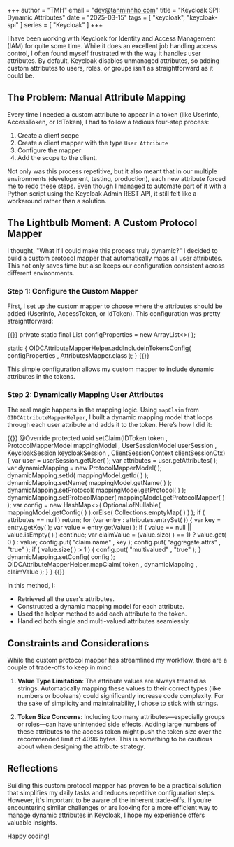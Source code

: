 +++
author = "TMH"
email = "dev@tanminhho.com"
title = "Keycloak SPI: Dynamic Attributes"
date = "2025-03-15"
tags = [
    "keycloak", "keycloak-spi"
]
series = [
	"Keycloak"
]
+++

I have been working with Keycloak for Identity and Access Management (IAM) for quite some time. While it does an
excellent job handling access control, I often found myself frustrated with the way it handles user attributes. By
default, Keycloak disables unmanaged attributes, so adding custom attributes to users, roles, or groups isn’t as
straightforward as it could be.

## The Problem: Manual Attribute Mapping

Every time I needed a custom attribute to appear in a token (like UserInfo, AccessToken, or IdToken), I had to follow a
tedious four-step process:

1. Create a client scope
2. Create a client mapper with the type `User Attribute`
3. Configure the mapper
4. Add the scope to the client.

Not only was this process repetitive, but it also meant that in our multiple environments (development, testing,
production), each new attribute forced me to redo these steps. Even though I managed to automate part of it with a
Python script using the Keycloak Admin REST API, it still felt like a workaround rather than a solution.

## The Lightbulb Moment: A Custom Protocol Mapper

I thought, "What if I could make this process truly dynamic?" I decided to build a custom protocol mapper that
automatically maps all user attributes. This not only saves time but also keeps our configuration consistent across
different environments.

### Step 1: Configure the Custom Mapper

First, I set up the custom mapper to choose where the attributes should be added (UserInfo, AccessToken, or
IdToken). This configuration was pretty straightforward:

{{<highlight java>}}
private static final List<ProviderConfigProperty> configProperties = new ArrayList<>( );

static {
	OIDCAttributeMapperHelper.addIncludeInTokensConfig( configProperties , AttributesMapper.class );
}
{{</highlight>}}

This simple configuration allows my custom mapper to include dynamic attributes in the tokens.

### Step 2: Dynamically Mapping User Attributes

The real magic happens in the mapping logic. Using `mapClaim` from `OIDCAttributeMapperHelper`, I built a dynamic
mapping model that loops through each user attribute and adds it to the token. Here’s how I did it:

{{<highlight java>}}
@Override
protected void setClaim(IDToken token , ProtocolMapperModel mappingModel , UserSessionModel userSession ,
                        KeycloakSession keycloakSession , ClientSessionContext clientSessionCtx) {
	var user = userSession.getUser( );
	var attributes = user.getAttributes( );
	var dynamicMapping = new ProtocolMapperModel( );
	dynamicMapping.setId( mappingModel.getId( ) );
	dynamicMapping.setName( mappingModel.getName( ) );
	dynamicMapping.setProtocol( mappingModel.getProtocol( ) );
	dynamicMapping.setProtocolMapper( mappingModel.getProtocolMapper( ) );
	var config = new HashMap<>(
		Optional.ofNullable( mappingModel.getConfig( ) ).orElse( Collections.emptyMap( ) )
	);
	if ( attributes == null ) return;
	for (var entry : attributes.entrySet( )) {
		var key = entry.getKey( );
		var value = entry.getValue( );
		if ( value == null || value.isEmpty( ) ) continue;
		var claimValue = (value.size( ) == 1) ? value.get( 0 ) : value;
		config.put( "claim.name" ,  key );
		config.put( "aggregate.attrs" , "true" );
		if ( value.size( ) > 1 ) {
			config.put( "multivalued" , "true" );
		}
		dynamicMapping.setConfig( config );
		OIDCAttributeMapperHelper.mapClaim( token , dynamicMapping , claimValue );
	}
}
{{</highlight>}}

In this method, I:

+ Retrieved all the user's attributes.
+ Constructed a dynamic mapping model for each attribute.
+ Used the helper method to add each attribute to the token.
+ Handled both single and multi-valued attributes seamlessly.

## Constraints and Considerations

While the custom protocol mapper has streamlined my workflow, there are a couple of trade-offs to keep in mind:

1. **Value Type Limitation**:
The attribute values are always treated as strings. Automatically mapping these values to their correct types (like
numbers or booleans) could significantly increase code complexity. For the sake of simplicity and maintainability, I
chose to stick with strings.

2. **Token Size Concerns**:
Including too many attributes—especially groups or roles—can have unintended side effects. Adding large numbers of these
attributes to the access token might push the token size over the recommended limit of 4096 bytes. This is something to
be cautious about when designing the attribute strategy.

## Reflections

Building this custom protocol mapper has proven to be a practical solution that simplifies my daily tasks and reduces
repetitive configuration steps. However, it's important to be aware of the inherent trade-offs. If you’re encountering
similar challenges or are looking for a more efficient way to manage dynamic attributes in Keycloak, I hope my
experience offers valuable insights.

Happy coding!
